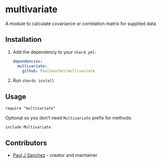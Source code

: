 # multivariate

A module to calculate covariance or correlation matrix for supplied data

## Installation

1. Add the dependency to your `shard.yml`:

   ```yaml
   dependencies:
     multivariate:
       github: PaulSanchez/multivariate
   ```

2. Run `shards install`

## Usage

```crystal
require "multivariate"
```

Optional so you don't need `Multivariate` prefix for methods:
```
include Multivariate
```

## Contributors

- [Paul J Sanchez](https://github.com/PaulSanchez) - creator and maintainer
